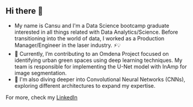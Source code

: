 ## Hi there 👋

- My name is Cansu and I'm a Data Science bootcamp graduate interested in all things related with Data Analytics/Science. 
Before transitioning into the world of data, I worked as a Production Manager/Engineer in the laser industry. ⚡💡
- 🔭 Currently, I’m contributing to an Omdena Project focused on identifying urban green spaces using deep learning techniques. 
  My team is responsible for implementing the U-Net model with InAmp for image segmentation.
- 🌱 I'm also diving deeper into Convolutional Neural Networks (CNNs), exploring different architectures to expand my expertise.

For more, check my [LinkedIn]([http://url.com](https://www.linkedin.com/in/cansu-tontsch-057307102/))
<!--
**cnsarp/cnsarp** is a ✨ _special_ ✨ repository because its `README.md` (this file) appears on your GitHub profile.

Here are some ideas to get you started:


- 🤔 I’m looking for help with ...
- 💬 Ask me about ...
- 📫 How to reach me: ...
- ⚡ Fun fact: ...
-->
